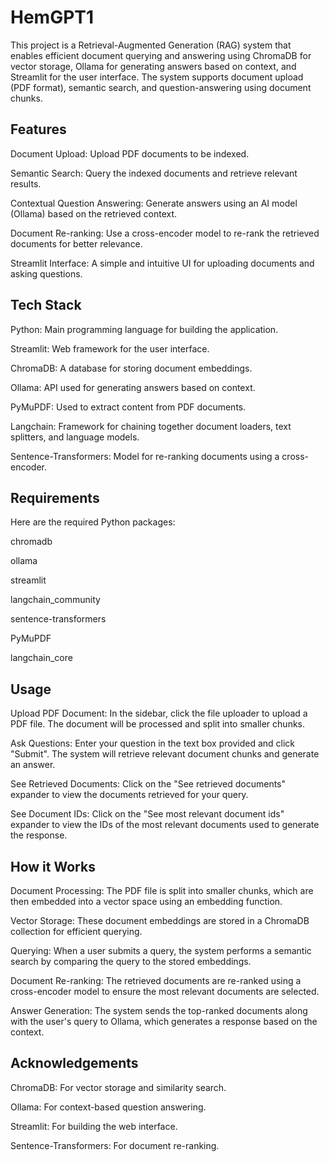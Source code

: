 # HemGPT1

This project is a Retrieval-Augmented Generation (RAG) system that enables efficient document querying and answering using ChromaDB for vector storage, Ollama for generating answers based on context, and Streamlit for the user interface. The system supports document upload (PDF format), semantic search, and question-answering using document chunks.

## Features

Document Upload: Upload PDF documents to be indexed.

Semantic Search: Query the indexed documents and retrieve relevant results.

Contextual Question Answering: Generate answers using an AI model (Ollama) based on the retrieved context.

Document Re-ranking: Use a cross-encoder model to re-rank the retrieved documents for better relevance.

Streamlit Interface: A simple and intuitive UI for uploading documents and asking questions.



## Tech Stack

Python: Main programming language for building the application.

Streamlit: Web framework for the user interface.

ChromaDB: A database for storing document embeddings.

Ollama: API used for generating answers based on context.

PyMuPDF: Used to extract content from PDF documents.

Langchain: Framework for chaining together document loaders, text splitters, and language models.

Sentence-Transformers: Model for re-ranking documents using a cross-encoder.


## Requirements
Here are the required Python packages:

chromadb

ollama

streamlit

langchain_community

sentence-transformers

PyMuPDF

langchain_core




## Usage

Upload PDF Document: In the sidebar, click the file uploader to upload a PDF file. The document will be processed and split into smaller chunks.

Ask Questions: Enter your question in the text box provided and click "Submit". The system will retrieve relevant document chunks and generate an answer.

See Retrieved Documents: Click on the "See retrieved documents" expander to view the documents retrieved for your query.

See Document IDs: Click on the "See most relevant document ids" expander to view the IDs of the most relevant documents used to generate the response.



## How it Works

Document Processing: The PDF file is split into smaller chunks, which are then embedded into a vector space using an embedding function.

Vector Storage: These document embeddings are stored in a ChromaDB collection for efficient querying.

Querying: When a user submits a query, the system performs a semantic search by comparing the query to the stored embeddings.

Document Re-ranking: The retrieved documents are re-ranked using a cross-encoder model to ensure the most relevant documents are selected.

Answer Generation: The system sends the top-ranked documents along with the user's query to Ollama, which generates a response based on the context.



## Acknowledgements

ChromaDB: For vector storage and similarity search.

Ollama: For context-based question answering.

Streamlit: For building the web interface.

Sentence-Transformers: For document re-ranking.

